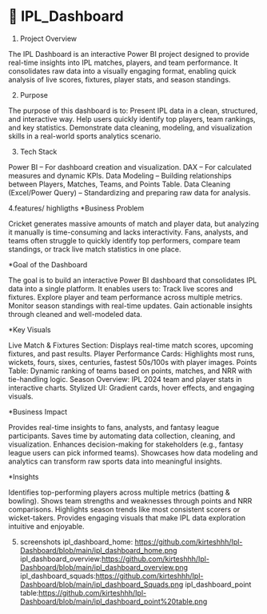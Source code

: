 # 🏏 IPL_Dashboard

1. Project Overview

The IPL Dashboard is an interactive Power BI project designed to provide real-time insights into IPL matches, players, and team performance. It consolidates raw data into a visually engaging format, enabling quick analysis of live scores, fixtures, player stats, and season standings.

2. Purpose

The purpose of this dashboard is to:
Present IPL data in a clean, structured, and interactive way.
Help users quickly identify top players, team rankings, and key statistics.
Demonstrate data cleaning, modeling, and visualization skills in a real-world sports analytics scenario.

3. Tech Stack

Power BI – For dashboard creation and visualization.
DAX – For calculated measures and dynamic KPIs.
Data Modeling – Building relationships between Players, Matches, Teams, and Points Table.
Data Cleaning (Excel/Power Query) – Standardizing and preparing raw data for analysis.

4.features/ highligths
*Business Problem

Cricket generates massive amounts of match and player data, but analyzing it manually is time-consuming and lacks interactivity. Fans, analysts, and teams often struggle to quickly identify top performers, compare team standings, or track live match statistics in one place.

*Goal of the Dashboard

The goal is to build an interactive Power BI dashboard that consolidates IPL data into a single platform. It enables users to:
Track live scores and fixtures.
Explore player and team performance across multiple metrics.
Monitor season standings with real-time updates.
Gain actionable insights through cleaned and well-modeled data.

*Key Visuals

Live Match & Fixtures Section: Displays real-time match scores, upcoming fixtures, and past results.
Player Performance Cards: Highlights most runs, wickets, fours, sixes, centuries, fastest 50s/100s with player images.
Points Table: Dynamic ranking of teams based on points, matches, and NRR with tie-handling logic.
Season Overview: IPL 2024 team and player stats in interactive charts.
Stylized UI: Gradient cards, hover effects, and engaging visuals.

*Business Impact

Provides real-time insights to fans, analysts, and fantasy league participants.
Saves time by automating data collection, cleaning, and visualization.
Enhances decision-making for stakeholders (e.g., fantasy league users can pick informed teams).
Showcases how data modeling and analytics can transform raw sports data into meaningful insights.

*Insights

Identifies top-performing players across multiple metrics (batting & bowling).
Shows team strengths and weaknesses through points and NRR comparisons.
Highlights season trends like most consistent scorers or wicket-takers.
Provides engaging visuals that make IPL data exploration intuitive and enjoyable.

5. screenshots
ipl_dashboard_home: https://github.com/kirteshhh/Ipl-Dashboard/blob/main/ipl_dashboard_home.png
ipl_dashboard_overview:https://github.com/kirteshhh/Ipl-Dashboard/blob/main/ipl_dashboard_overview.png
ipl_dashboard_squads:https://github.com/kirteshhh/Ipl-Dashboard/blob/main/ipl_dashboard_Squads.png
ipl_dashboard_point table:https://github.com/kirteshhh/Ipl-Dashboard/blob/main/ipl_dashboard_point%20table.png
